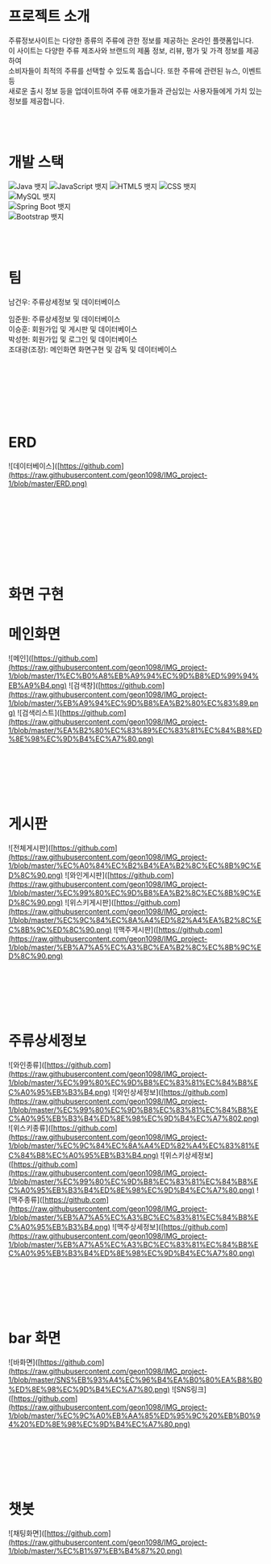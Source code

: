 # 프로젝트 소개

주류정보사이트는 다양한 종류의 주류에 관한 정보를 제공하는 온라인 플랫폼입니다.<br>
이 사이트는 다양한 주류 제조사와 브랜드의 제품 정보, 리뷰, 평가 및 가격 정보를 제공하여<br>
소비자들이 최적의 주류를 선택할 수 있도록 돕습니다. 또한 주류에 관련된 뉴스, 이벤트 등<br>
새로운 출시 정보 등을 업데이트하여 주류 애호가들과 관심있는 사용자들에게 가치 있는 정보를 제공합니다.<br>
<br>
<br>
<br>

# 개발 스택
![Java 뱃지](https://img.shields.io/badge/language-Java-orange)&nbsp;![JavaScript 뱃지](https://img.shields.io/badge/language-JavaScript-yellow)&nbsp;![HTML5 뱃지](https://img.shields.io/badge/language-HTML5-blue)&nbsp;![CSS 뱃지](https://img.shields.io/badge/language-CSS3-blueviolet)<br>![MySQL 뱃지](https://img.shields.io/badge/database-MySQL-blue)<br>
![Spring Boot 뱃지](https://img.shields.io/badge/framework-Spring%20Boot-brightgreen)
<br>![Bootstrap 뱃지](https://img.shields.io/badge/library-Bootstrap-blueviolet)
<br>
<br>
<br>
<br>
# 팀
남건우: 주류상세정보 및 데이터베이스<br>


임준원: 주류상세정보 및 데이터베이스<br>
이승훈: 회원가입 및 게시판 및 데이터베이스<br>
박성현: 회원가입 및 로그인 및 데이터베이스<br>
조대광(조장): 메인화면 화면구현 및 감독 및 데이터베이스<br>
<br>
<br>
<br>
<br>
<br>
<br>
<br>




# ERD 
  
![데이터베이스]([https://github.com](https://raw.githubusercontent.com/geon1098/IMG_project-1/blob/master/ERD.png)


<br>
<br>
<br>
<br>
<br>
<br>
<br>
<br>

# 화면 구현
# 메인화면
![메인]([https://github.com](https://raw.githubusercontent.com/geon1098/IMG_project-1/blob/master/1%EC%B0%A8%EB%A9%94%EC%9D%B8%ED%99%94%EB%A9%B4.png)
![검색창]([https://github.com](https://raw.githubusercontent.com/geon1098/IMG_project-1/blob/master/%EB%A9%94%EC%9D%B8%EA%B2%80%EC%83%89.png)
![검색리스트]([https://github.com](https://raw.githubusercontent.com/geon1098/IMG_project-1/blob/master/%EA%B2%80%EC%83%89%EC%83%81%EC%84%B8%ED%8E%98%EC%9D%B4%EC%A7%80.png)

<br>
<br>
<br>
<br>
<br>

# 게시판
![전체게시판]([https://github.com](https://raw.githubusercontent.com/geon1098/IMG_project-1/blob/master/%EC%A0%84%EC%B2%B4%EA%B2%8C%EC%8B%9C%ED%8C%90.png)
![와인게시판]([https://github.com](https://raw.githubusercontent.com/geon1098/IMG_project-1/blob/master/%EC%99%80%EC%9D%B8%EA%B2%8C%EC%8B%9C%ED%8C%90.png)
![위스키게시판]([https://github.com](https://raw.githubusercontent.com/geon1098/IMG_project-1/blob/master/%EC%9C%84%EC%8A%A4%ED%82%A4%EA%B2%8C%EC%8B%9C%ED%8C%90.png)
![맥주게시판]([https://github.com](https://raw.githubusercontent.com/geon1098/IMG_project-1/blob/master/%EB%A7%A5%EC%A3%BC%EA%B2%8C%EC%8B%9C%ED%8C%90.png)

<br>
<br>
<br>
<br>
<br>

# 주류상세정보
![와인종류]([https://github.com](https://raw.githubusercontent.com/geon1098/IMG_project-1/blob/master/%EC%99%80%EC%9D%B8%EC%83%81%EC%84%B8%EC%A0%95%EB%B3%B4.png)
![와인상세정보]([https://github.com](https://raw.githubusercontent.com/geon1098/IMG_project-1/blob/master/%EC%99%80%EC%9D%B8%EC%83%81%EC%84%B8%EC%A0%95%EB%B3%B4%ED%8E%98%EC%9D%B4%EC%A7%802.png)
![위스키종류]([https://github.com](https://raw.githubusercontent.com/geon1098/IMG_project-1/blob/master/%EC%9C%84%EC%8A%A4%ED%82%A4%EC%83%81%EC%84%B8%EC%A0%95%EB%B3%B4.png)
![위스키상세정보]([https://github.com](https://raw.githubusercontent.com/geon1098/IMG_project-1/blob/master/%EC%99%80%EC%9D%B8%EC%83%81%EC%84%B8%EC%A0%95%EB%B3%B4%ED%8E%98%EC%9D%B4%EC%A7%80.png)
![맥주종류]([https://github.com](https://raw.githubusercontent.com/geon1098/IMG_project-1/blob/master/%EB%A7%A5%EC%A3%BC%EC%83%81%EC%84%B8%EC%A0%95%EB%B3%B4.png)
![맥주상세정보]([https://github.com](https://raw.githubusercontent.com/geon1098/IMG_project-1/blob/master/%EB%A7%A5%EC%A3%BC%EC%83%81%EC%84%B8%EC%A0%95%EB%B3%B4%ED%8E%98%EC%9D%B4%EC%A7%80.png)

<br>
<br>
<br>
<br>
<br>

# bar 화면

![바화면]([https://github.com](https://raw.githubusercontent.com/geon1098/IMG_project-1/blob/master/SNS%EB%93%A4%EC%96%B4%EA%B0%80%EA%B8%B0%ED%8E%98%EC%9D%B4%EC%A7%80.png)
![SNS링크]([https://github.com](https://raw.githubusercontent.com/geon1098/IMG_project-1/blob/master/%EC%9C%A0%EB%AA%85%ED%95%9C%20%EB%B0%94%20%ED%8E%98%EC%9D%B4%EC%A7%80.png)

<br>
<br>
<br>
<br>
<br>

# 챗봇
![채팅화면]([https://github.com](https://raw.githubusercontent.com/geon1098/IMG_project-1/blob/master/%EC%B1%97%EB%B4%87%20.png)




